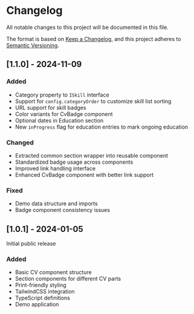 # Changelog

All notable changes to this project will be documented in this file.

The format is based on [Keep a Changelog](https://keepachangelog.com/en/1.0.0/),
and this project adheres to [Semantic Versioning](https://semver.org/spec/v2.0.0.html).

## [1.1.0] - 2024-11-09

### Added
- Category property to `ISkill` interface
- Support for `config.categoryOrder` to customize skill list sorting
- URL support for skill badges
- Color variants for CvBadge component
- Optional dates in Education section
- New `inProgress` flag for education entries to mark ongoing education

### Changed
- Extracted common section wrapper into reusable component
- Standardized badge usage across components
- Improved link handling interface
- Enhanced CvBadge component with better link support

### Fixed
- Demo data structure and imports
- Badge component consistency issues

## [1.0.1] - 2024-01-05

Initial public release

### Added
- Basic CV component structure
- Section components for different CV parts
- Print-friendly styling
- TailwindCSS integration
- TypeScript definitions
- Demo application
